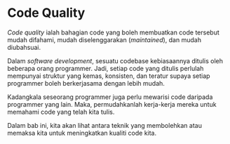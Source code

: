 # Code Quality

*Code quality* ialah bahagian code yang boleh membuatkan code tersebut mudah
difahami, mudah diselenggarakan (*maintained*), dan mudah diubahsuai.

Dalam *software development*, sesuatu codebase kebiasaannya ditulis oleh
beberapa orang programmer. Jadi, setiap code yang ditulis perlulah mempunyai
struktur yang kemas, konsisten, dan teratur supaya setiap programmer boleh
berkerjasama dengan lebih mudah.

Kadangkala seseorang programmer juga perlu mewarisi code daripada programmer
yang lain. Maka, permudahkanlah kerja-kerja mereka untuk memahami code yang
telah kita tulis.

Dalam bab ini, kita akan lihat antara teknik yang membolehkan atau memaksa kita
untuk meningkatkan kualiti code kita.
